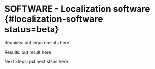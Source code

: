# SOFTWARE - Localization software {#localization-software status=beta}

<div class='requirements' markdown="1">

Requires: put requirements here

Results: put result here

Next Steps: put next steps here
</div>
